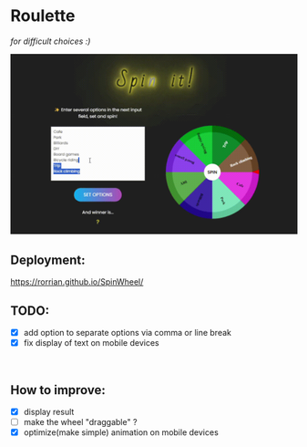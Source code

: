 # Roulette
*for difficult choices :)*
<br/>

![alt text](example.gif)

## Deployment:
https://rorrian.github.io/SpinWheel/

## TODO:
- [x] add option to separate options via comma or line break
- [x] fix display of text on mobile devices

<br/>

## How to improve:
- [x] display result
- [ ] make the wheel "draggable" ?
- [x] optimize(make simple) animation on mobile devices
